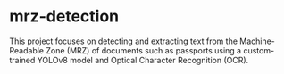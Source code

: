 # mrz-detection
This project focuses on detecting and extracting text from the Machine-Readable Zone (MRZ) of documents such as passports using a custom-trained YOLOv8 model and Optical Character Recognition (OCR).
